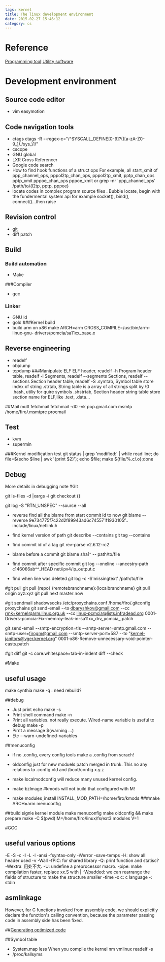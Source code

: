 ```yaml
---
tags: kernel
title: The linux development environment
date: 2015-02-27 15:46:12
category: cs
---
```

# Reference
[Programming tool](https://en.wikipedia.org/wiki/Programming_tool)
[Utility software](https://en.wikipedia.org/wiki/Utility_software)

# Development environment
## Source code editor
* vim
easymotion

## Code navigation tools
* ctags
ctags -R --regex-c="/^SYSCALL_DEFINE[0-9]?\(([a-zA-Z0-9_]*).*/sys_\1/"
* cscope
* GNU global
* LXR Cross Referencer
* Google code search
* How to find hook functions of a struct ops
For example, all start_xmit of ppp_channel_ops, 
pppol2tp_chan_ops, pppol2tp_xmit,
pptp_chan_ops pptp_xmit
pppoe_chan_ops pppoe_xmit
or grep -nr 'ppp_channel_ops' /path/to/{l2tp, pptp, pppoe}
* locate codes in complex program source files .
Bubble locate, begin with the fundermental system api for example socket(), bind(), connect()...then raise

## Revision control
* [git](http://git-scm.com/docs)
* diff patch

## Build

### Build automation
* Make

###Compiler
* gcc

### Linker
* GNU ld
* gold
###Kernel build
* build arm on x86
 make ARCH=arm CROSS_COMPILE=/usr/bin/arm-linux-gnu- drivers/pcmcia/sa11xx_base.o


## Reverse engineering
* readelf
* objdump
* tcpdump
###Manipulate ELF
ELF header, readelf -h
Program header table, readelf -l
Segments, readelf --segments 
Sections, readelf --sections
Section header table, readelf -S 
.symtab, Symbol table store index of string
.strtab, String table is a array of all strings split by \0
.hash, utiliy for quire symbols
.shstrtab, Section header string table store section name for ELF,like .text, .data...

##Mail
mutt
fetchmail
fetchmail -d0 -vk pop.gmail.com
msmtp
/home/firo/.msmtprc
procmail


## Test
* kvm 
* supermin

###Kernel modification test
git status  | grep 'modified:' | while read line; do file=$(echo $line | awk '{print $2}'); echo $file; make ${file/%.c/.o};done

## Debug
More details in debugging note
#Git 

git ls-files -d |xargs -i git checkout {}

git log -S "RTN_UNSPEC" --source --all
* reverse find all the blame from start commit id to now
    git blame --reverse 9e734775f7c22d2f89943ad6c745571f1930105f..   include/linux/netlink.h

* find kernel version of path
    git describe --contains
    git tag --contains <id>

* find commit id of a tag
    git rev-parse v2.6.12-rc2

*  blame before a commit
git blame sha1^ -- path/to/file

* find commit after specific commit
git log  --oneline  --ancestry-path   c146066ab^^..HEAD  net/ipv4/ip_output.c

* find when line was deleted
git log -c -S'missingtext' /path/to/file

#git pull
git pull {repo} {remotebranchname}:{localbranchname}
git pull origin xyz:xyz
git pull next master:now

#git sendmail
shadowsocks
/etc/proxychains.conf
/home/firo/.gitconfig
proxychains git send-email --to dbaryshkov@gmail.com --cc rmk+kernel@arm.linux.org.uk --cc linux-pcmcia@lists.infradead.org  0001-Drivers-pcmcia-Fix-memroy-leak-in-sa11xx_drv_pcmcia_.patch

git send-email --smtp-encryption=tls --smtp-server=smtp.gmail.com --smtp-user=firogm@gmail.com --smtp-server-port=587 --to "kernel-janitors@vger.kernel.org" 0001-x86-Remove-unnecessary-void-pointer-casts.patch

#git diff
git -c core.whitespace=tab-in-indent diff --check

#Make
## useful usage
make cynthia
make -q : need rebuild?

##debug
* Just print echo 
make -s 
* Print shell command
make -n
* Print all variables. not really execute. Wired-name variable is useful to debug
make -p
* Pirnt a message
$(warning ...)
* Etc
--warn-undefined-variables

##menuconfig
* if no .config, every config tools make a .config from scrach!

* oldconfig just for new moduels patch merged in trunk. This no any relations to .config.old and /boot/config.x.y.z

* make localmodconfig will reduce many unused kernel config.

* make bzImage  #kmods will not build that configured with M! 
* make modules_install INSTALL_MOD_PATH=/home/firo/kmods
###make ARCH=arm menuconfig

##build signle kernel module
make menuconfig
make oldconfig && make prepare
make -C $(pwd) M=/home/firo/linux/fs/ext3 modules V=1

#GCC
## useful various options
-E -S -c 
-I -L -l
-ansi
-fsyntax-only 
-Werror
-save-temps
-H: show all header used
-v
-Wall
-fPIC: for shared library
-Q: print function and statisc?
-Wextra: 用处不大.
-U: undefine a preprocessor macro.
-pipe: make compilation faster, replace xx.S with |
-Wpadded: we can rearrange the fields of structure to make the structure smaller
-time
-x c: c language
-: stdin

## asmlinkage
However, for C functions invoked from assembly code, 
we should explicitly declare the function's calling convention, 
because the parameter passing code in assembly side has been fixed. 


##[Generating optimized code](http://www.stlinux.com/devel/debug/jtag/build?q=node/82)

##Symbol table
* System.map less 
When you compile the kernel
nm vmlinux
readelf -s 
* /proc/kallsyms
